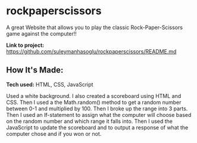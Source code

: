 # rockpaperscissors
A great Website that allows you to play the classic Rock-Paper-Scissors game against the computer!!


**Link to project:** https://github.com/suleymanhasoglu/rockpaperscissors/README.md
      

## How It's Made:

**Tech used:** HTML, CSS, JavaScript 

Used a white background. I also created a scoreboard using HTML and CSS. Then I used a the Math.random() method to get a random number between 0-1 and multiplied by 100. Then I broke up the range into 3 parts. Then I used an If-statement to assign what the computer will choose based on the random number and which range it falls into. Then I used the JavaScript to update the scoreboard and to output a response of what the computer chose and if you won or not.
